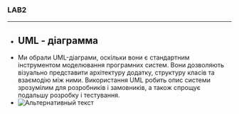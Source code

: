 ### LAB2 


___

 - ## UML - діаграмма
 - Ми обрали UML-діаграми, оскільки вони є стандартним інструментом моделювання програмних систем. Вони дозволяють візуально представити архітектуру додатку, структуру класів та взаємодію між ними. Використання UML робить опис системи зрозумілим для розробників і замовників, а також спрощує подальшу розробку і тестування.
 - ![Альтернативный текст](путь_к_картинке)


